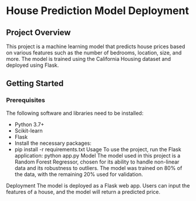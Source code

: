 # House Prediction Model Deployment

## Project Overview

This project is a machine learning model that predicts house prices based on various features such as the number of bedrooms, location, size, and more. The model is trained using the California Housing dataset and deployed using Flask.
## Getting Started

### Prerequisites

The following software and libraries need to be installed:
- Python 3.7+
- Scikit-learn
- Flask
- Install the necessary packages:
- pip install -r requirements.txt
Usage
To use the project, run the Flask application:
python app.py
Model
The model used in this project is a Random Forest Regressor, chosen for its ability to handle non-linear data and its robustness to outliers. The model was trained on 80% of the data, with the remaining 20% used for validation.

Deployment
The model is deployed as a Flask web app. Users can input the features of a house, and the model will return a predicted price. 
